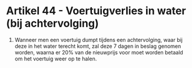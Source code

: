 # Artikel 44 - Voertuigverlies in water (bij achtervolging)

1. Wanneer men een voertuig dumpt tijdens een achtervolging, waar bij deze in het water terecht komt, zal deze 7 dagen in beslag genomen worden, waarna er 20% van de nieuwprijs voor moet worden betaald om het voertuig weer op te halen.
